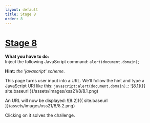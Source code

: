```yaml
---
layout: default
title: Stage 8
order: 8
---
```



# [Stage 8](https://xss-quiz.int21h.jp/stage008.php)

**What you have to do:**  
Inject the following JavaScript command: `alert(document.domain);`

**Hint:** *the 'javascript' scheme*.

This page turns user input into a URL. We'll follow the hint and type a JavaScript URI like this: 
`javascript:alert(document.domain);`:
![8.1]({{ site.baseurl }}/assets/images/xss21/8/8.1.png)

An URL will now be displayed:
![8.2]({{ site.baseurl }}/assets/images/xss21/8/8.2.png)

Clicking on it solves the challenge.
